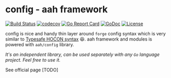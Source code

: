 # config - aah framework

[![Build Status](https://travis-ci.org/go-aah/config.svg?branch=master)](https://travis-ci.org/go-aah/config)  [![codecov](https://codecov.io/gh/go-aah/config/branch/master/graph/badge.svg)](https://codecov.io/gh/go-aah/config/branch/master)  [![Go Report Card](https://goreportcard.com/badge/aahframework.org/config)](https://goreportcard.com/report/aahframework.org/config) [![GoDoc](https://godoc.org/aahframework.org/config?status.svg)](https://godoc.org/aahframework.org/config)  [![License](https://img.shields.io/badge/license-MIT-blue.svg)](LICENSE)

config is nice and handy thin layer around `forge` config syntax which is very similar to [Typesafe HOCON syntax](https://github.com/typesafehub/config/blob/master/HOCON.md) :satisfied:. aah framework and modules is powered with `aah/config` library.

*It's an independent library, can be used separately with any `Go` language project. Feel free to use it.*

See official page [TODO]

